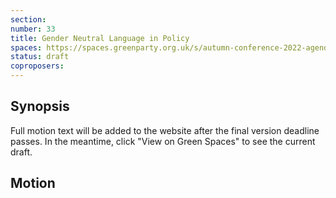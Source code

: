 ```yaml
---
section:
number: 33
title: Gender Neutral Language in Policy
spaces: https://spaces.greenparty.org.uk/s/autumn-conference-2022-agenda-forum/?contentId=100063
status: draft
coproposers:
---
```

## Synopsis
Full motion text will be added to the website after the final version deadline passes. In the meantime, click "View on Green Spaces" to see the current draft.

## Motion
